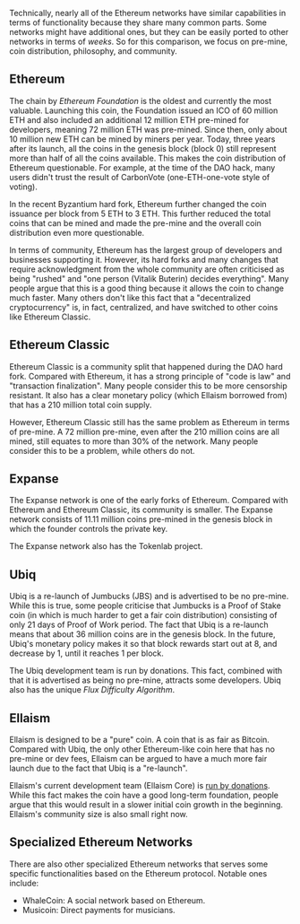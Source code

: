 <!-- TITLE: Comparison -->
<!-- SUBTITLE: A stable Ethereum-like network with no premine and no dev fees -->

Technically, nearly all of the Ethereum networks have similar capabilities in
terms of functionality because they share many common parts. Some networks might
have additional ones, but they can be easily ported to other networks in terms
of *weeks*. So for this comparison, we focus on pre-mine, coin distribution,
philosophy, and community.

## Ethereum

The chain by *Ethereum Foundation* is the oldest and currently the most
valuable. Launching this coin, the Foundation issued an ICO of 60 million ETH
and also included an additional 12 million ETH pre-mined for developers, meaning
72 million ETH was pre-mined. Since then, only about 10 million new ETH can be
mined by miners per year. Today, three years after its launch, all the coins in
the genesis block (block 0) still represent more than half of all the coins
available. This makes the coin distribution of Ethereum questionable. For
example, at the time of the DAO hack, many users didn't trust the result of
CarbonVote (one-ETH-one-vote style of voting).

In the recent Byzantium hard fork, Ethereum further changed the coin issuance
per block from 5 ETH to 3 ETH. This further reduced the total coins that can be
mined and made the pre-mine and the overall coin distribution even more
questionable.

In terms of community, Ethereum has the largest group of developers and
businesses supporting it. However, its hard forks and many changes that require
acknowledgment from the whole community are often criticised as being "rushed"
and "one person (Vitalik Buterin) decides everything". Many people argue that
this is a good thing because it allows the coin to change much faster. Many
others don't like this fact that a "decentralized cryptocurrency" is, in fact,
centralized, and have switched to other coins like Ethereum Classic.

## Ethereum Classic

Ethereum Classic is a community split that happened during the DAO hard fork.
Compared with Ethereum, it has a strong principle of "code is law" and
"transaction finalization". Many people consider this to be more censorship
resistant. It also has a clear monetary policy (which Ellaism borrowed from)
that has a 210 million total coin supply.

However, Ethereum Classic still has the same problem as Ethereum in terms of
pre-mine. A 72 million pre-mine, even after the 210 million coins are all mined,
still equates to more than 30% of the network. Many people consider this to be a
problem, while others do not.

## Expanse

The Expanse network is one of the early forks of Ethereum. Compared with
Ethereum and Ethereum Classic, its community is smaller. The Expanse network
consists of 11.11 million coins pre-mined in the genesis block in which the
founder controls the private key.

The Expanse network also has the Tokenlab project.

## Ubiq

Ubiq is a re-launch of Jumbucks (JBS) and is advertised to be no pre-mine. While
this is true, some people criticise that Jumbucks is a Proof of Stake coin (in
which is much harder to get a fair coin distribution) consisting of only 21 days
of Proof of Work period. The fact that Ubiq is a re-launch means that about 36
million coins are in the genesis block. In the future, Ubiq's monetary policy
makes it so that block rewards start out at 8, and decrease by 1, until it
reaches 1 per block.

The Ubiq development team is run by donations. This fact, combined with that it
is advertised as being no pre-mine, attracts some developers. Ubiq also has the
unique *Flux Difficulty Algorithm*.

## Ellaism

Ellaism is designed to be a "pure" coin. A coin that is as fair as Bitcoin.
Compared with Ubiq, the only other Ethereum-like coin here that has no pre-mine
or dev fees, Ellaism can be argued to have a much more fair launch due to the
fact that Ubiq is a "re-launch".

Ellaism's current development team (Ellaism Core) is [run by
donations](/roadmap/). While this fact makes the coin have a good long-term
foundation, people argue that this would result in a slower initial coin growth
in the beginning. Ellaism's community size is also small right now.

## Specialized Ethereum Networks

There are also other specialized Ethereum networks that serves some specific
functionalities based on the Ethereum protocol. Notable ones include:

* WhaleCoin: A social network based on Ethereum.
* Musicoin: Direct payments for musicians.